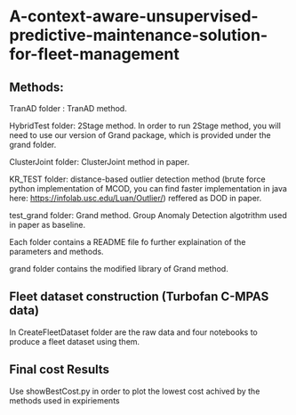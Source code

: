 # A-context-aware-unsupervised-predictive-maintenance-solution-for-fleet-management

## Methods:
TranAD folder : TranAD method.

HybridTest folder: 2Stage method. In order to run 2Stage method, you will need to use our version of Grand package, which is provided under the grand folder.

ClusterJoint folder: ClusterJoint method in paper.

KR_TEST folder: distance-based outlier detection method (brute force python implementation of MCOD, you can find faster implementation in java here: https://infolab.usc.edu/Luan/Outlier/) reffered as DOD in paper.

test_grand folder: Grand method. Group Anomaly Detection algotrithm used in paper as baseline.

Each folder contains a README file fo further explaination of the parameters and methods.

grand folder contains the modified library of Grand method.
## Fleet dataset construction (Turbofan C-MPAS data)

In CreateFleetDataset folder are the raw data and four notebooks to produce a fleet dataset using them.

## Final cost Results

Use showBestCost.py in order to plot the lowest cost achived by the methods used in expiriements
